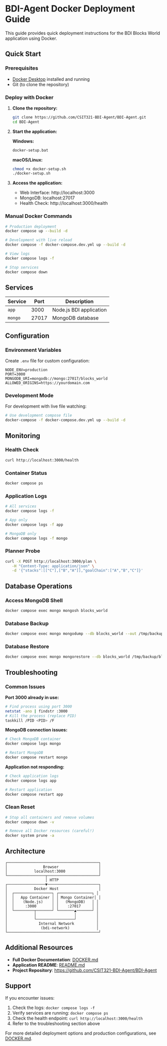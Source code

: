 # BDI-Agent Docker Deployment Guide

This guide provides quick deployment instructions for the BDI Blocks World application using Docker.

## Quick Start

### Prerequisites
- [Docker Desktop](https://docs.docker.com/get-docker/) installed and running
- Git (to clone the repository)

### Deploy with Docker

1. **Clone the repository:**
   ```bash
   git clone https://github.com/CSIT321-BDI-Agent/BDI-Agent.git
   cd BDI-Agent
   ```

2. **Start the application:**
   
   **Windows:**
   ```cmd
   docker-setup.bat
   ```
   
   **macOS/Linux:**
   ```bash
   chmod +x docker-setup.sh
   ./docker-setup.sh
   ```

3. **Access the application:**
   - Web Interface: http://localhost:3000
   - MongoDB: localhost:27017
   - Health Check: http://localhost:3000/health

### Manual Docker Commands

```bash
# Production deployment
docker compose up --build -d

# Development with live reload
docker compose -f docker-compose.dev.yml up --build -d

# View logs
docker compose logs -f

# Stop services
docker compose down
```

## Services

| Service | Port | Description |
|---------|------|-------------|
| `app` | 3000 | Node.js BDI application |
| `mongo` | 27017 | MongoDB database |

## Configuration

### Environment Variables

Create `.env` file for custom configuration:
```env
NODE_ENV=production
PORT=3000
MONGODB_URI=mongodb://mongo:27017/blocks_world
ALLOWED_ORIGINS=https://yourdomain.com
```

### Development Mode

For development with live file watching:
```bash
# Use development compose file
docker-compose -f docker-compose.dev.yml up --build -d
```

## Monitoring

### Health Check
```bash
curl http://localhost:3000/health
```

### Container Status
```bash
docker compose ps
```

### Application Logs
```bash
# All services
docker compose logs -f

# App only
docker compose logs -f app

# MongoDB only
docker compose logs -f mongo
```

### Planner Probe
```bash
curl -X POST http://localhost:3000/plan \
   -H "Content-Type: application/json" \
   -d '{"stacks":[["C"],["B","A"]],"goalChain":["A","B","C"]}'
```

## Database Operations

### Access MongoDB Shell
```bash
docker compose exec mongo mongosh blocks_world
```

### Database Backup
```bash
docker compose exec mongo mongodump --db blocks_world --out /tmp/backup
```

### Database Restore
```bash
docker compose exec mongo mongorestore --db blocks_world /tmp/backup/blocks_world
```

## Troubleshooting

### Common Issues

**Port 3000 already in use:**
```bash
# Find process using port 3000
netstat -ano | findstr :3000
# Kill the process (replace PID)
taskkill /PID <PID> /F
```

**MongoDB connection issues:**
```bash
# Check MongoDB container
docker compose logs mongo

# Restart MongoDB
docker compose restart mongo
```

**Application not responding:**
```bash
# Check application logs
docker compose logs app

# Restart application
docker compose restart app
```

### Clean Reset
```bash
# Stop all containers and remove volumes
docker compose down -v

# Remove all Docker resources (careful!)
docker system prune -a
```

## Architecture

```
┌─────────────────────────────────────────┐
│                Browser                  │
│            localhost:3000               │
└─────────────────┬───────────────────────┘
                  │ HTTP
┌─────────────────▼───────────────────────┐
│            Docker Host                  │
│  ┌─────────────────┐ ┌───────────────┐ │
│  │   App Container │ │ Mongo Container│ │
│  │    (Node.js)    │ │   (MongoDB)   │ │
│  │     :3000       │ │    :27017     │ │
│  └─────────┬───────┘ └───────▲───────┘ │
│            │                 │         │
│            └─────────────────┘         │
│              Internal Network          │
│               (bdi-network)            │
└─────────────────────────────────────────┘
```

## Additional Resources

- **Full Docker Documentation**: [DOCKER.md](./DOCKER.md)
- **Application README**: [README.md](./README.md)
- **Project Repository**: https://github.com/CSIT321-BDI-Agent/BDI-Agent

## Support

If you encounter issues:

1. Check the logs: `docker compose logs -f`
2. Verify services are running: `docker compose ps`
3. Check the health endpoint: `curl http://localhost:3000/health`
4. Refer to the troubleshooting section above

For more detailed deployment options and production configurations, see [DOCKER.md](./DOCKER.md).